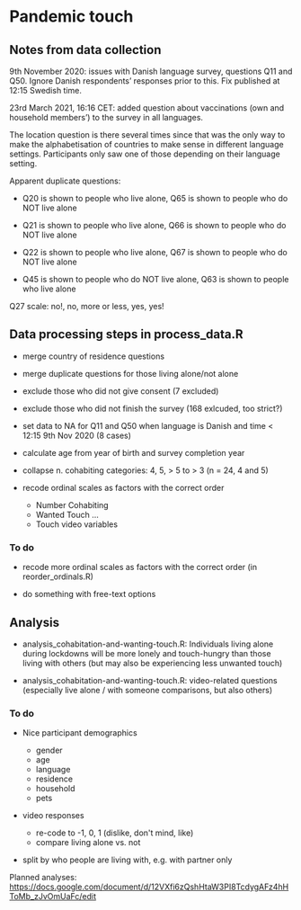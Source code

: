 # Pandemic touch
 
## Notes from data collection

9th November 2020: issues with Danish language survey, questions Q11 and Q50.  Ignore Danish respondents’ responses prior to this. Fix published at 12:15 Swedish time. 

23rd March 2021, 16:16 CET: added question about vaccinations (own and household members’) to the survey in all languages. 

The location question is there several times since that was the only way to make the alphabetisation of countries to make sense in different language settings. Participants only saw one of those depending on their language setting.

Apparent duplicate questions:

- Q20 is shown to people who live alone, Q65 is shown to people who do NOT live alone

- Q21 is shown to people who live alone, Q66 is shown to people who do NOT live alone

- Q22 is shown to people who live alone, Q67 is shown to people who do NOT live alone

- Q45 is shown to people who do NOT live alone, Q63 is shown to people who live alone

Q27 scale: no!, no, more or less, yes, yes!

## Data processing steps in process_data.R

- merge country of residence questions 

- merge duplicate questions for those living alone/not alone

- exclude those who did not give consent (7 excluded)

- exclude those who did not finish the survey (168 exlcuded, too strict?)

- set data to NA for Q11 and Q50 when language is Danish and time < 12:15 9th Nov 2020 (8 cases)

- calculate age from year of birth and survey completion year

- collapse n. cohabiting categories: 4, 5, > 5 to > 3 (n = 24, 4 and 5)

- recode ordinal scales as factors with the correct order
    + Number Cohabiting
    + Wanted Touch ...
    + Touch video variables

### To do

- recode more ordinal scales as factors with the correct order (in reorder_ordinals.R)

- do something with free-text options

## Analysis 

- analysis_cohabitation-and-wanting-touch.R: Individuals living alone during lockdowns will be more lonely and touch-hungry than those living with others (but may also be experiencing less unwanted touch)

- analysis_cohabitation-and-wanting-touch.R: video-related questions (especially live alone / with someone comparisons, but also others)

### To do

- Nice participant demographics
  + gender
  + age
  + language
  + residence
  + household
  + pets

- video responses
  + re-code to -1, 0, 1 (dislike, don't mind, like)
  + compare living alone vs. not

- split by who people are living with, e.g. with partner only

Planned analyses: https://docs.google.com/document/d/12VXfi6zQshHtaW3PI8TcdygAFz4hHToMb_zJvOmUaFc/edit 

